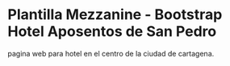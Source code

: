 # Plantilla Mezzanine - Bootstrap Hotel Aposentos de San Pedro
pagina web para hotel en el centro de la ciudad de cartagena.
